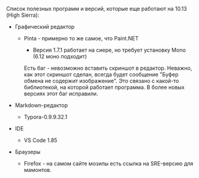 Список полезных программ и версий, которые еще работают на 10.13 (High Sierra):

* Графический редактор
  * Pinta - примерно то же самое, что Paint.NET
    
    * Версия 1.7.1 работает на сиере, но требует установку Mono (6.12 моно подходит)
    
    Есть баг - невозможно вставить скриншот в редактор. Неважно, как этот скриншот сделан, всегда будет сообщение "Буфер обмена не содержит изображение". Это связано с какой-то библиотекой, на которой работает программа. В более новых версиях этот баг исправили.
* Markdown-редактор
  
  * Typora-0.9.9.32.1
* IDE
  
  * VS Code 1.85
* Браузеры
  
  * Firefox - на самом сайте мозилы есть ссылка на SRE-версию для мамонтов.